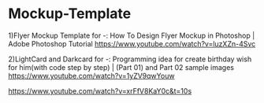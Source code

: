 # Mockup-Template
1)Flyer Mockup Template for  -: How To Design Flyer Mockup in Photoshop | Adobe Photoshop Tutorial
https://www.youtube.com/watch?v=luzXZn-4Svc

2)LightCard and Darkcard for -: Programming idea for create birthday wish for him(with code step by step)  |  (Part 01) and Part 02 sample images
https://www.youtube.com/watch?v=1yZV9qwYouw

https://www.youtube.com/watch?v=xrFfV8KaY0c&t=10s
